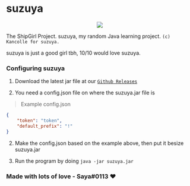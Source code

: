 # suzuya
<p align="center">
  <img src="https://vignette.wikia.nocookie.net/kancolle/images/4/4f/Suzuya_Carrier_Kai_Ni_Winter_2018_Event_Full.png/revision/latest">
</p>

The ShipGirl Project. suzuya, my random Java learning project. ``(c) Kancolle for suzuya.``

suzuya is just a good girl tbh, 10/10 would love suzuya.

### Configuring suzuya
1. Download the latest jar file at our [`Github Releases`](https://github.com/Deivu/Suzuya/releases)

2. You need a config.json file on where the suzuya.jar file is

> Example config.json
```json
{
    "token": "token",
    "default_prefix": "!"
}
```
2. Make the config.json based on the example above, then put it besize suzuya.jar

3. Run the program by doing `java -jar suzuya.jar`

### Made with lots of love - Saya#0113 ❤